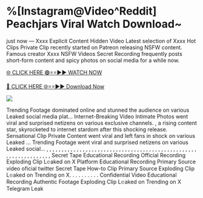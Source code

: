 # %[Instagram@Video^Reddit] Peachjars Viral Watch Download~

just now — Xxxx Explicit Content Hidden Video Latest selection of Xxxx Hot Clips Private Clip recently started on Patreon releasing NSFW content. Famous creator Xxxx NSFW Videos Secret Recording frequently posts short-form content and spicy photos on social media for a while now.

[🌐 CLICK HERE 🟢==►► WATCH NOW](https://tinyurl.com/topvvv?st=viral&si=gh)

[🔴 CLICK HERE 🌐==►► Download Now](https://tinyurl.com/topvvv?st=viral&si=gh)

[![](https://t4.ftcdn.net/jpg/00/89/87/57/360_F_89875724_hMf6q0pOUbIm38tYOeJTOKDftmRMQnny.jpg)](https://tinyurl.com/topvvv?st=viral&si=gh)

Trending Footage dominated online and stunned the audience on various Leaked social media plat… Internet-Breaking Video Intimate Photos went viral and surprised netizens on various exclusive channels. , a rising content star, skyrocketed to internet stardom after this shocking release. Sensational Clip Private Content went viral and left fans in shock on various Leaked … Trending Footage went viral and surprised netizens on various Leaked social… , , , , , , , , , , , , , , , , , , , , , , , , , , , , , , , , , , , , , , , , , , , , , , , , , , , , , , , , , , , , , , , , , Secret Tape Educational Recording Official Recording Exploding Clip L𝚎aked on X Platform Educational Recording Primary Source video oficial twitter Secret Tape How-to Clip Primary Source Exploding Clip L𝚎aked on Trending on X. . . . . . . . . . Confidential Video Educational Recording Authentic Footage Exploding Clip L𝚎aked on Trending on X Telegram Leak
